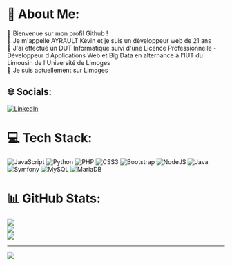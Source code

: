 # 💫 About Me:
👋 Bienvenue sur mon profil Github !<br>👨 Je m'appelle AYRAULT Kévin et je suis un développeur web de 21 ans<br>📃 J'ai effectué un DUT Informatique suivi d'une Licence Professionnelle - Développeur d'Applications Web et Big Data en alternance à l'IUT du Limousin de l'Université de Limoges<br>📍   Je suis actuellement sur Limoges 


## 🌐 Socials:
[![LinkedIn](https://img.shields.io/badge/LinkedIn-%230077B5.svg?logo=linkedin&logoColor=white)](https://linkedin.com/in/kevin-ayrault) 

# 💻 Tech Stack:
![JavaScript](https://img.shields.io/badge/javascript-%23323330.svg?style=for-the-badge&logo=javascript&logoColor=%23F7DF1E) ![Python](https://img.shields.io/badge/python-3670A0?style=for-the-badge&logo=python&logoColor=ffdd54) ![PHP](https://img.shields.io/badge/php-%23777BB4.svg?style=for-the-badge&logo=php&logoColor=white) ![CSS3](https://img.shields.io/badge/css3-%231572B6.svg?style=for-the-badge&logo=css3&logoColor=white) ![Bootstrap](https://img.shields.io/badge/bootstrap-%23563D7C.svg?style=for-the-badge&logo=bootstrap&logoColor=white) ![NodeJS](https://img.shields.io/badge/node.js-6DA55F?style=for-the-badge&logo=node.js&logoColor=white) ![Java](https://img.shields.io/badge/java-%23ED8B00.svg?style=for-the-badge&logo=java&logoColor=white) ![Symfony](https://img.shields.io/badge/symfony-%23000000.svg?style=for-the-badge&logo=symfony&logoColor=white) ![MySQL](https://img.shields.io/badge/mysql-%2300f.svg?style=for-the-badge&logo=mysql&logoColor=white) ![MariaDB](https://img.shields.io/badge/MariaDB-003545?style=for-the-badge&logo=mariadb&logoColor=white)
# 📊 GitHub Stats:
![](https://github-readme-stats.vercel.app/api?username=k-ayrault&theme=dark&hide_border=false&include_all_commits=false&count_private=false)<br/>
![](https://github-readme-streak-stats.herokuapp.com/?user=k-ayrault&theme=dark&hide_border=false)<br/>
![](https://github-readme-stats.vercel.app/api/top-langs/?username=k-ayrault&theme=dark&hide_border=false&include_all_commits=false&count_private=false&layout=compact)

---
[![](https://visitcount.itsvg.in/api?id=k-ayrault&icon=0&color=0)](https://visitcount.itsvg.in)
